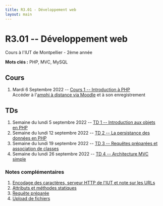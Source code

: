 ```yaml
---
title: R3.01 - Développement web
layout: main
---
```


# R3.01 -- Développement web
Cours à l'IUT de Montpellier - 2ème année

**Mots clés :** PHP, MVC, MySQL

## Cours

1. Mardi 6 Septembre 2022 -- [Cours 1 -- Introduction à PHP](classes/class1.html)  
   Accéder à l'[amphi à distance via Moodle](https://moodle.umontpellier.fr/mod/bigbluebuttonbn/view.php?id=590930)
   et à son enregistrement

## TDs

1. Semaine du lundi 5 septembre 2022 -- [TD 1 -- Introduction aux objets en PHP](tutorials/tutorial1.html)
1. Semaine du lundi 12 septembre 2022 -- [TD 2 -- La persistance des données en PHP](tutorials/tutorial2.html)
1. Semaine du lundi 19 septembre 2022 -- [TD 3 -- Requêtes préparées et association de classes](tutorials/tutorial3.html)
1. Semaine du lundi 26 septembre 2022 --  [TD 4 -- Architecture MVC simple](tutorials/tutorial4.html)

<!-- 
1. Semaine du lundi 3 octobre 2022 -- [TD 5 -- Architecture MVC avancée 1/2](tutorials/tutorial5.html)
1. Semaine du lundi 10 octobre 2022 --  [TD 6 -- Architecture MVC avancée 2/2](tutorials/tutorial6.html)
1. Semaine du lundi 17 octobre 2022 --  Parcours A: Séance SAÉ S3.A.01, autres parcours (B & D): Séance projet
1. Semaine du lundi 24 octobre 2022 --   [TD 7 -- Cookies & Sessions](tutorials/tutorial7.html) puis SAÉ ou projet
1. Semaine du lundi 7 novembre 2022 -- [TD 8 -- Authentification & Validation par email](tutorials/tutorial8.html)
1. Semaine du lundi 14 novembre 2022 -- SAÉ ou Projet
1. Semaine du lundi 21 novembre 2022
1. Semaine du lundi 28 novembre 2022
1. Semaine du lundi 5 décembre 2022
1. Semaine du lundi 12 décembre 2022
1. Semaine du lundi 2 janvier 2023 -- Évaluation SAÉ ou Projet
1. Semaine du lundi 9 janvier 2023 -- Examen -->

### Notes complémentaires

1. [Encodage des caractères, serveur HTTP de l'IUT et note sur les URLs]({{site.baseurl}}/assets/tut1-complement.html)
2. [Attributs et méthodes statiques]({{site.baseurl}}/assets/tut2-complement.html)
3. [Requête préparée]({{site.baseurl}}/assets/tut3-complement.html)
4. [Upload de fichiers]({{site.baseurl}}/assets/tut4-complement.html)

<!-- 
5. [Cookies & sessions]({{site.baseurl}}/assets/tut7-complement.html)
1. [Syntaxe simple & avancée de PHP 8.1]({{site.baseurl}}/assets/complement1-PHPSyntax.html)


## Instructions du projet

[Instructions du projet](projet.html) -->
